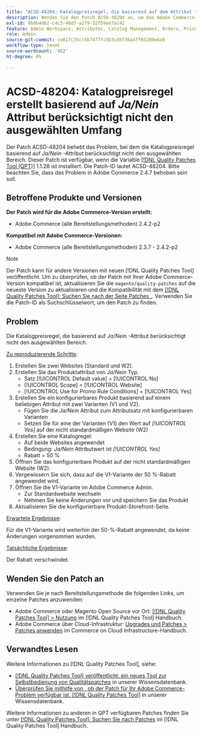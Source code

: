 ```yaml
---
title: "ACSD-48204: Katalogpreisregel, die basierend auf dem Attribut *Ja/Nein* erstellt wurde, berücksichtigt den ausgewählten Umfang nicht."
description: Wenden Sie den Patch ACSD-48204 an, um das Adobe Commerce-Problem zu beheben, bei dem die auf dem Attribut *Ja/Nein* erstellte Katalogpreisregel den ausgewählten Umfang nicht berücksichtigt.
exl-id: 9b0b4d62-c4c5-40d7-a279-52f59ee7ac42
feature: Admin Workspace, Attributes, Catalog Management, Orders, Price Rules
role: Admin
source-git-commit: ce81fc35cc5b7477fc5b3cd5f36a4ff65280e6a0
workflow-type: tm+mt
source-wordcount: '452'
ht-degree: 0%

---
```


# ACSD-48204: Katalogpreisregel erstellt basierend auf *Ja/Nein* Attribut berücksichtigt nicht den ausgewählten Umfang

Der Patch ACSD-48204 behebt das Problem, bei dem die Katalogpreisregel basierend auf *Ja/Nein* -Attribut berücksichtigt nicht den ausgewählten Bereich. Dieser Patch ist verfügbar, wenn die Variable [[!DNL Quality Patches Tool (QPT)]](/help/announcements/adobe-commerce-announcements/magento-quality-patches-released-new-tool-to-self-serve-quality-patches.md) 1.1.28 ist installiert. Die Patch-ID lautet ACSD-48204. Bitte beachten Sie, dass das Problem in Adobe Commerce 2.4.7 behoben sein soll.

## Betroffene Produkte und Versionen

**Der Patch wird für die Adobe Commerce-Version erstellt:**

* Adobe Commerce (alle Bereitstellungsmethoden) 2.4.2-p2

**Kompatibel mit Adobe Commerce-Versionen:**

* Adobe Commerce (alle Bereitstellungsmethoden) 2.3.7 - 2.4.2-p2

>[!NOTE]
>
>Der Patch kann für andere Versionen mit neuen [!DNL Quality Patches Tool] veröffentlicht. Um zu überprüfen, ob der Patch mit Ihrer Adobe Commerce-Version kompatibel ist, aktualisieren Sie die `magento/quality-patches` auf die neueste Version zu aktualisieren und die Kompatibilität mit dem [[!DNL Quality Patches Tool]: Suchen Sie nach der Seite Patches .](https://experienceleague.adobe.com/tools/commerce-quality-patches/index.html). Verwenden Sie die Patch-ID als Suchschlüsselwort, um den Patch zu finden.

## Problem

Die Katalogpreisregel, die basierend auf *Ja/Nein* -Attribut berücksichtigt nicht den ausgewählten Bereich.

<u>Zu reproduzierende Schritte</u>:

1. Erstellen Sie zwei Websites (Standard und W2).
1. Erstellen Sie das Produktattribut von *Ja/Nein* Typ.
   * Satz [!UICONTROL Default value] = [!UICONTROL No]
   * [!UICONTROL Scope] = [!UICONTROL Website]
   * [!UICONTROL Use for Promo Rule Conditions] = [!UICONTROL Yes]
1. Erstellen Sie ein konfigurierbares Produkt basierend auf einem beliebigen Attribut mit zwei Varianten (V1 und V2).
   * Fügen Sie die *Ja/Nein* Attribut zum Attributsatz mit konfigurierbaren Varianten
   * Setzen Sie für eine der Varianten (V1) den Wert auf *[!UICONTROL Yes]* auf der nicht standardmäßigen Website (W2)
1. Erstellen Sie eine Katalogregel:
   * Auf beide Websites angewendet
   * Bedingung: *Ja/Nein* Attributwert ist *[!UICONTROL Yes]*
   * Rabatt = 50 %
1. Öffnen Sie das konfigurierbare Produkt auf der nicht standardmäßigen Website (W2).
1. Vergewissern Sie sich, dass auf die V1-Variante der 50 %-Rabatt angewendet wird.
1. Öffnen Sie die V1-Variante im Adobe Commerce Admin.
   * Zur Standardwebsite wechseln
   * Nehmen Sie keine Änderungen vor und speichern Sie das Produkt
1. Aktualisieren Sie die konfigurierbare Produkt-Storefront-Seite.

<u>Erwartete Ergebnisse</u>:

Für die V1-Variante wird weiterhin der 50-%-Rabatt angewendet, da keine Änderungen vorgenommen wurden.

<u>Tatsächliche Ergebnisse</u>:

Der Rabatt verschwindet.

## Wenden Sie den Patch an

Verwenden Sie je nach Bereitstellungsmethode die folgenden Links, um einzelne Patches anzuwenden:

* Adobe Commerce oder Magento Open Source vor Ort: [[!DNL Quality Patches Tool] > Nutzung](https://experienceleague.adobe.com/docs/commerce-operations/tools/quality-patches-tool/usage.html) im [!DNL Quality Patches Tool] Handbuch.
* Adobe Commerce über Cloud-Infrastruktur: [Upgrades und Patches > Patches anwenden](https://experienceleague.adobe.com/docs/commerce-cloud-service/user-guide/develop/upgrade/apply-patches.html) im Commerce on Cloud Infrastructure-Handbuch.

## Verwandtes Lesen

Weitere Informationen zu [!DNL Quality Patches Tool], siehe:

* [[!DNL Quality Patches Tool] veröffentlicht: ein neues Tool zur Selbstbedienung von Qualitätspatches](/help/announcements/adobe-commerce-announcements/magento-quality-patches-released-new-tool-to-self-serve-quality-patches.md) in unserer Wissensdatenbank.
* [Überprüfen Sie mithilfe von , ob der Patch für Ihr Adobe Commerce-Problem verfügbar ist. [!DNL Quality Patches Tool]](/help/support-tools/patches-available-in-qpt-tool/check-patch-for-magento-issue-with-magento-quality-patches.md) in unserer Wissensdatenbank.

Weitere Informationen zu anderen in QPT verfügbaren Patches finden Sie unter [[!DNL Quality Patches Tool]: Suchen Sie nach Patches](https://experienceleague.adobe.com/tools/commerce-quality-patches/index.html) im [!DNL Quality Patches Tool] Handbuch.
